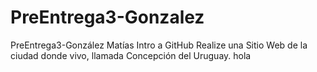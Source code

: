 # PreEntrega3-Gonzalez

PreEntrega3-González Matías
Intro a GitHub
Realize una Sitio Web de la ciudad donde vivo, llamada Concepción del Uruguay.
hola
